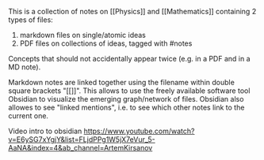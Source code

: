 
This is a collection of notes on [[Physics]] and [[Mathematics]] containing 2 types of files:
1. markdown files on single/atomic ideas
2. PDF files on collections of ideas, tagged with #notes

Concepts that should not accidentally appear twice (e.g. in a PDF and in a MD note).

Markdown notes are linked together using the filename within double square brackets "[[]]". This allows to use the freely available software tool Obsidian to visualize the emerging graph/network of files. Obsidian also allowes to see "linked mentions", i.e. to see which other notes link to the current one.

Video intro to obsidian https://www.youtube.com/watch?v=E6ySG7xYgjY&list=FLjdPPg1W5jX7eVur_5-AaNA&index=4&ab_channel=ArtemKirsanov

